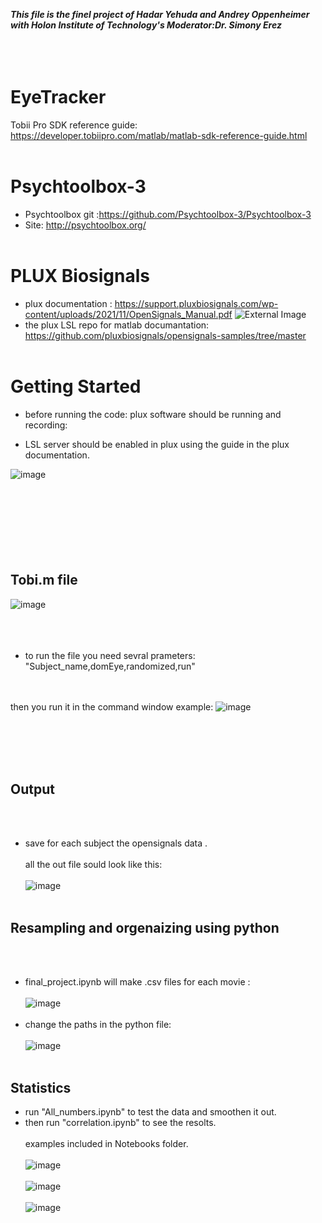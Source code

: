 

***This file is the finel project of Hadar Yehuda and Andrey Oppenheimer with Holon Institute of Technology's Moderator:Dr. Simony Erez***
<br/><br/>
<br/><br/>

# EyeTracker

Tobii Pro SDK reference guide: https://developer.tobiipro.com/matlab/matlab-sdk-reference-guide.html
<br/><br/>

# Psychtoolbox-3

- Psychtoolbox git :https://github.com/Psychtoolbox-3/Psychtoolbox-3
- Site: http://psychtoolbox.org/
<br/><br/>

# PLUX Biosignals
- plux documentation : https://support.pluxbiosignals.com/wp-content/uploads/2021/11/OpenSignals_Manual.pdf
![External Image](http://biosignalplux.gentechmd.co/wp-content/uploads/2021/06/software-1024x585.jpg)
- the plux LSL repo for matlab documantation: https://github.com/pluxbiosignals/opensignals-samples/tree/master
<br/><br/>
# Getting Started 
- before running the code:
plux software should be running and recording: 



- LSL server should be enabled in plux using the guide in the plux documentation.


![image](https://github.com/Hadar0712/eyeTracker/assets/61351955/cbf746a8-c7e5-4981-b18e-d8d7e107afb7)
<br/><br/>
<br/><br/>
<br/><br/>
<br/><br/>


## Tobi.m file
![image](https://github.com/Hadar0712/eyeTracker/assets/61351955/5b83590e-a337-459f-b937-dc5d7d0485bc)
<br/><br/>
<br/><br/>

- to run the file you need sevral prameters: "Subject_name,domEye,randomized,run"

<br/><br/>
then you run it in the command window example: 
![image](https://github.com/Hadar0712/eyeTracker/assets/61351955/6ff8fcb0-5c8d-4648-99a2-179162d444f1)

<br/><br/>
<br/><br/>
## Output
<br/><br/>

- save for each subject the opensignals data .
<br/><br/>
all the out file sould look like this:
<br/><br/>
  ![image](https://github.com/Hadar0712/eyeTracker/assets/61351955/64d858aa-a092-4928-87b4-bfb9328cc86a)
<br/><br/>

## Resampling and orgenaizing using python
<br/><br/>

- final_project.ipynb will make .csv files for each movie :
 <br/><br/>
  ![image](https://github.com/Hadar0712/eyeTracker/assets/61351955/ebc12b87-811d-41dd-9203-7493b4526e03)
<br/><br/>
- change the paths in the python file:
<br/><br/>
![image](https://github.com/Hadar0712/eyeTracker/assets/61351955/7be43dbd-bd0e-4e09-8739-f377b19e6551)
<br/><br/>

## Statistics
- run "All_numbers.ipynb" to test the data and smoothen it out.
- then run "correlation.ipynb" to see the resolts.
  <br/><br/>
examples included in Notebooks folder.
  <br/><br/>
![image](https://github.com/Hadar0712/eyeTracker/assets/61351955/1393d6a2-d188-4bb4-9a4c-17e8ae71dee6)
  <br/><br/>
  ![image](https://github.com/Hadar0712/eyeTracker/assets/61351955/5ba0dae6-601a-40ce-88b4-253a3c5eb2f8)
   <br/><br/>
![image](https://github.com/Hadar0712/eyeTracker/assets/61351955/54244d7f-01b4-4467-8bf6-8564e686c5bc)
<br/><br/>

